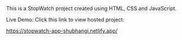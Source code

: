 This is a StopWatch project created using HTML, CSS and JavaScript.  

Live Demo: Click this link to view hosted project:  

https://stopwatch-app-shubhangi.netlify.app/
